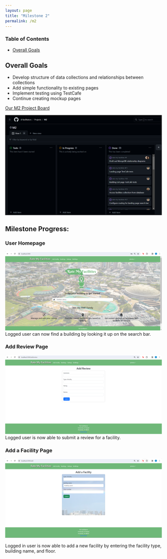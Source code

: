 ```yaml
---
layout: page
title: "Milestone 2"
permalink: /m2
---
```


### Table of Contents
- <a href="goals">Overall Goals</a>

## Overall Goals
- Develop structure of data collections and relationships between collections
- Add simple functionality to existing pages
- Implement testing using TestCafe
- Continue creating mockup pages

<a href="https://github.com/orgs/d-facilitators/projects/2">Our M2 Project Board</a>

<img src="assets/images/m2.png">

<h2 id="progress">Milestone Progress:</h2>

### User Homepage
<img src="assets/images/rmf_functional-homepg.png">
Logged user can now find a building by looking it up on the search bar.

### Add Review Page
<img src="assets/images/rmf_add-review.png">
Logged user is now able to submit a review for a facility.

### Add a Facility Page
<img src="assets/images/rmf_add-facility.png">

Logged in user is now able to add a new facility by entering the facility type, building name, and floor.